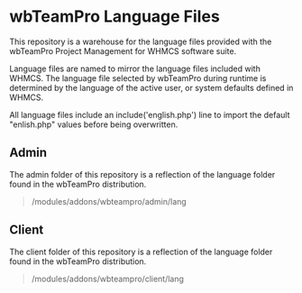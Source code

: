 
# wbTeamPro Language Files

This repository is a warehouse for the language files provided with the wbTeamPro Project Management for WHMCS software suite.

Language files are named to mirror the language files included with WHMCS.  The language file selected by wbTeamPro during runtime is determined by the language of the active user, or system defaults defined in WHMCS.

All language files include an include('english.php') line to import the default "enlish.php" values before being overwritten.

## Admin

The admin folder of this repository is a reflection of the language folder found in the wbTeamPro distribution.

> /modules/addons/wbteampro/admin/lang

## Client

The client folder of this repository is a reflection of the language folder found in the wbTeamPro distribution.

> /modules/addons/wbteampro/client/lang
